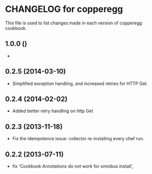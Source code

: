 # CHANGELOG for copperegg

This file is used to list changes made in each version of copperegg cookbook.

## 1.0.0 ()

*

## 0.2.5 (2014-03-10)

* Simplified exception handling, and increased retries for HTTP Get.

## 0.2.4 (2014-02-02)

* Added better retry handling on http Get

## 0.2.3 (2013-11-18)
* Fix the idempotence issue: collector re-installing every chef run.

## 0.2.2 (2013-07-11)
* fix 'Cookbook Annotations do not work for omnibus install',
